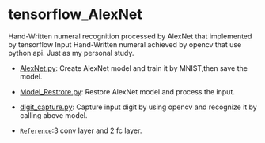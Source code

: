 # tensorflow_AlexNet
Hand-Written numeral recognition processed by AlexNet that implemented by tensorflow
Input Hand-Written numeral achieved by opencv that use python api.
Just as my personal study.

* [AlexNet.py](https://github.com/Mister5ive/tensorflow_AlexNet/blob/master/AlexNet.py): Create AlexNet model and train it by MNIST,then save the model.
* [Model_Restrore.py](https://github.com/Mister5ive/tensorflow_AlexNet/blob/master/Model_Restore.py): Restore AlexNet model and process the input.
* [digit_capture.py](https://github.com/Mister5ive/tensorflow_AlexNet/blob/master/digit_capture.py): Capture input digit by using opencv and recognize it by calling above model.

* [`Reference`](https://blog.csdn.net/chenriwei2/article/details/50615753):3 conv layer and 2 fc layer.
